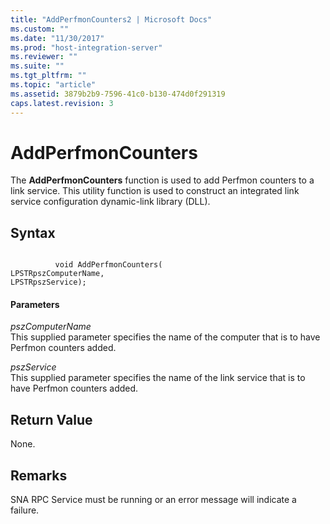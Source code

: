 ```yaml
---
title: "AddPerfmonCounters2 | Microsoft Docs"
ms.custom: ""
ms.date: "11/30/2017"
ms.prod: "host-integration-server"
ms.reviewer: ""
ms.suite: ""
ms.tgt_pltfrm: ""
ms.topic: "article"
ms.assetid: 3879b2b9-7596-41c0-b130-474d0f291319
caps.latest.revision: 3
---
```

# AddPerfmonCounters
The **AddPerfmonCounters** function is used to add Perfmon counters to a link service. This utility function is used to construct an integrated link service configuration dynamic-link library (DLL).  
  
## Syntax  
  
```  
  
          void AddPerfmonCounters(   
LPSTRpszComputerName,  
LPSTRpszService);  
```  
  
#### Parameters  
 *pszComputerName*  
 This supplied parameter specifies the name of the computer that is to have Perfmon counters added.  
  
 *pszService*  
 This supplied parameter specifies the name of the link service that is to have Perfmon counters added.  
  
## Return Value  
 None.  
  
## Remarks  
 SNA RPC Service must be running or an error message will indicate a failure.